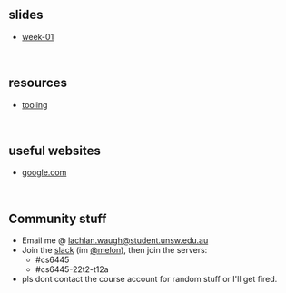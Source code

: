 <style>#downloads { display: none !important; }</style>

## slides
* [week-01](/1234/week01)

&nbsp;

## resources
* [tooling](/1234/resources/tooling)

&nbsp;

## useful websites
* [google.com](https://www.google.com)

&nbsp;

## Community stuff
* Email me @ [lachlan.waugh@student.unsw.edu.au]()
* Join the [slack](https://seceduau.slack.com/signup) (im [@melon]()), then join the servers:
    * #cs6445
    * #cs6445-22t2-t12a
* pls dont contact the course account for random stuff or I'll get fired.
